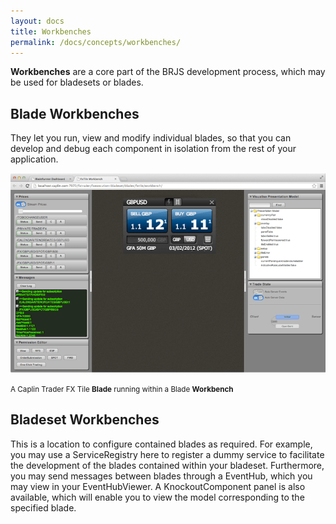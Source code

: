 ```yaml
---
layout: docs
title: Workbenches
permalink: /docs/concepts/workbenches/
---
```


**Workbenches** are a core part of the BRJS development process, which may be used for bladesets or blades. 

## Blade Workbenches

They let you run, view and modify individual blades, so that you can develop and debug each component in isolation from the rest of your application.

![A Blade Workbench](/blog/img/workbench_v2.png)

<small class="fig-text">A Caplin Trader FX Tile <strong>Blade</strong> running within a Blade <strong>Workbench</strong></small>

## Bladeset Workbenches

This is a location to configure contained blades as required. For example, you may use a ServiceRegistry here to register a dummy service to facilitate the development of the blades contained within your bladeset. Furthermore, you may send messages between blades through a EventHub, which you may view in your EventHubViewer. A KnockoutComponent panel is also available, which will enable you to view the model corresponding to the specified blade.